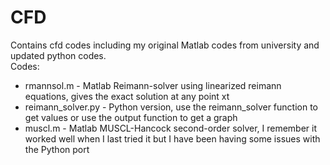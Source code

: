 # CFD
Contains cfd codes including my original Matlab codes from university and updated python codes.  
Codes:
  * rmannsol.m - Matlab Reimann-solver using linearized reimann equations, gives the exact solution at any point xt  
  * reimann_solver.py - Python version, use the reimann_solver function to get values or use the output function to get a graph  
  * muscl.m - Matlab MUSCL-Hancock second-order solver, I remember it worked well when I last tried it but I have been having some issues with the Python port
